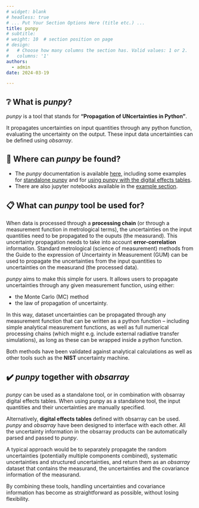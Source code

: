 ```yaml
---
# widget: blank
# headless: true
# ... Put Your Section Options Here (title etc.) ...
title: punpy
# subtitle:
# weight: 10  # section position on page
# design:
#   # Choose how many columns the section has. Valid values: 1 or 2.
#   columns: '1'
authors:
  - admin
date: 2024-03-19

---
```


## ❔ What is *punpy*?

*punpy* is a tool that stands for **“Propagation of UNcertainties in Python”**. 

It propagates uncertainties on input quantities through any python function, evaluating the uncertainty on the output. These input data uncertainties can be defined using *obsarray*.


## 📍 Where can *punpy* be found?

- The *punpy* documentation is available [here](https://punpy.readthedocs.io/en/latest/), including some examples for [standalone punpy](https://punpy.readthedocs.io/en/latest/content/examples_standalone.html) and for [using punpy with the digital effects tables](https://punpy.readthedocs.io/en/latest/content/examples_digital_effects_table.html).
- There are also jupyter notebooks available in the [example section](user-guide/examples/).

## 📋 What can *punpy* tool be used for?

When data is processed through a **processing chain** (or through a measurement function in metrological terms), the uncertainties on the input quantities need to be propagated to the ouputs (the measurand). This uncertainty propagation needs to take into account **error-correlation** information. Standard metrological (science of measurement) methods from the Guide to the expression of Uncertainty in Measurement (GUM) can be used to propagate the uncertainties from the input quantities to uncertainties on the measurand (the processed data). 

*punpy* aims to make this simple for users. It allows users to propagate uncertainties through any given measurement function, using either:

- the Monte Carlo (MC) method 
- the law of propagation of uncertainty. 

In this way, dataset uncertainties can be propagated through any measurement function that can be written as a python function – including simple analytical measurement functions, as well as full numerical processing chains (which might e.g. include external radiative transfer simulations), as long as these can be wrapped inside a python function. 

Both methods have been validated against analytical calculations as well as other tools such as the **NIST** uncertainty machine.


## ✔️ *punpy* together with *obsarray*

*punpy* can be used as a standalone tool, or in combination with obsarray digital effects tables. When using punpy as a standalone tool, the input quantities and their uncertainties are manually specified.

Alternatively, **digital effects tables** defined with obsarray can be used. *punpy* and *obsarray* have been designed to interface with each other. All the uncertainty information in the obsarray products can be automatically parsed and passed to *punpy*. 

A typical approach would be to separately propagate the random uncertainties (potentially multiple components combined), systematic uncertainties and structured uncertainties, and return them as an *obsarray* dataset that contains the measurand, the uncertainties and the covariance information of the measurand. 

By combining these tools, handling uncertainties and covariance information has become as straightforward as possible, without losing flexibility. 